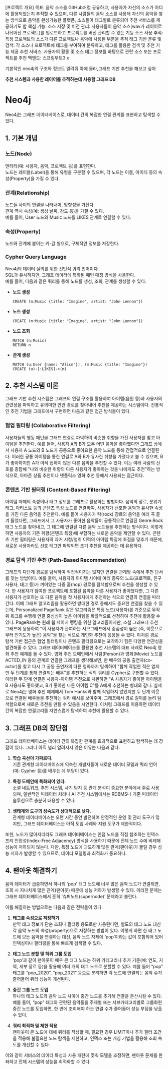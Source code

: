 



[프로젝트 개요] 
목표: 음악 소스를 GitHub처럼 공유하고, 사용자가 자신의 소스가 어디에 활용되었는지 추적할 수 있으며,
다른 사람들의 음악 소스를 사용해 자신의 음악을 쌓는 방식으로 음악을 완성가능한 플랫폼,
소스들이 태그별로 분류되어 추천 서비스를 제공하기도 함
핵심 기능:
소스 저장 및 버전 관리: 사용자들이 음악 소스(wav가 레이어로 나뉘어진 프로젝트)를 업로드하고 프로젝트를 버전 관리할 수 있는 기능
소스 사용 추적: 특정 프로젝트의 소스가 다른 프로젝트나 음악에 사용된 부분을 추적
태그 기반 분류 및 검색: 각 소스나 프로젝트에 태그를 부여하여 분류하고, 태그를 활용한 검색 및 추천 기능 제공
추천 서비스: 사용자의 활동 및 소스 태그 정보를 바탕으로 관련 소스 또는 프로젝트를 추천
백엔드: 스프링부트3.x

기본적인 neo4j의 구조와 정보도 알려줘 아예 몰라,그래프 기반 추천을 해보고 싶어



**추천 시스템과 사용한 레이어를 추적하는데 사용할 그래프 DB**

# Neo4j

Neo4j는 그래프 데이터베이스로, 데이터 간의 복잡한 연결 관계를 표현하고 탐색할 수 있다.

## 1. 기본 개념

### 노드(Node)
엔티티(예: 사용자, 음악, 프로젝트 등)를 표현한다.  
노드는 레이블(Label)을 통해 유형을 구분할 수 있으며, 각 노드는 이름, 아이디 등의 속성(Property)을 가질 수 있다.

### 관계(Relationship)
노드들 사이의 연결을 나타내며, 방향성을 가진다.  
관계 역시 속성(예: 생성 날짜, 강도 등)을 가질 수 있다.  
예를 들어, User 노드와 Music 노드를 LIKES 관계로 연결할 수 있다.

### 속성(Property)
노드와 관계에 붙이는 키-값 쌍으로, 구체적인 정보를 저장한다.

### Cypher Query Language
Neo4j의 데이터 질의를 위한 선언적 쿼리 언어이다.  
SQL과 유사하지만, 그래프 데이터에 특화된 패턴 매칭 방식을 사용한다.  
예를 들어, 다음과 같은 쿼리를 통해 노드를 생성, 조회, 관계를 생성할 수 있다.

- **노드 생성**
  ```cypher
  CREATE (n:Music {title: "Imagine", artist: "John Lennon"})
  ```

- **노드 생성**
  ```cypher
  CREATE (n:Music {title: "Imagine", artist: "John Lennon"})
  ```

- **노드 조회**

    ```cypher
    MATCH (n:Music)
    RETURN n
    ```

- **관계 생성**
    ```cypher
    MATCH (u:User {name: "Alice"}), (m:Music {title: "Imagine"})
    CREATE (u)-[:LIKES]->(m)
    ```

## 2. 추천 시스템 이론
그래프 기반 추천 시스템은 그래프의 연결 구조를 활용하여 아이템(음원 등)과 사용자의 관련성을 파악하고 유의미한 연관 경로를 찾아내어 추천을 제공하는 시스템이다. 전통적인 추천 기법을 그래프에서 구현하면 다음과 같은 접근 방식들이 있다.

### 협업 필터링 (Collaborative Filtering)
사용자들의 행동 패턴을 그래프 연결로 파악하여 비슷한 취향을 가진 사용자를 찾고 아이템을 추천한다.
예를 들어, 사용자 A와 B가 모두 어떤 음악을 좋아했다면 그래프 상에서 사용자 A 노드와 B 노드가 공통으로 좋아요한 음악 노드를 통해 간접적으로 연결된다.
이러한 공통 아이템을 통한 연결로 A와 B가 유사한 취향을 가졌다고 볼 수 있으며, B가 좋아하지만 A가 아직 접하지 않은 다른 음악을 추천할 수 있다.
이는 여러 사람의 선호를 종합해 "나와 비슷한 취향의 다른 사용자가 좋아하는 것을 나에게도 추천"하는 방식으로, 아마존 상품 추천이나 넷플릭스 영화 추천 등에서 사용되는 접근이다.

### 콘텐츠 기반 필터링 (Content-Based Filtering)
아이템 자체의 속성이나 태그 정보를 그래프로 활용하는 방법이다.
음악의 장르, 분위기 태그, 아티스트 등의 콘텐츠 특성 노드를 연결하여, 사용자가 선호한 음악과 유사한 속성을 가진 다른 음악을 추천한다.
예를 들어 사용자가 락(rock) 장르의 음악을 여러 곡 즐겨 들었다면, 그래프에서 그 사용자가 좋아한 음악들이 공통적으로 연결된 Genre:Rock 태그 노드를 찾아내고, 그 태그에 연결된 다른 음악 노드들을 추천하는 방식이다.
이렇게 하면 사용자의 기존 취향(콘텐츠 특징)에 부합하는 새로운 음악을 제안할 수 있다.
콘텐츠 기반 필터링은 사용자의 과거 시청/청취 이력의 아이템 특징에 초점을 맞추기 때문에, 새로운 사용자라도 선호 태그만 파악되면 초기 추천을 제공하는 데 유용하다.

### 경로 탐색 기반 추천 (Path-Based Recommendation)
그래프의 다단계 경로를 탐색하여 직접적이지는 않지만 연결된 관계망 속에서 추천 단서를 찾는 방법이다.
예를 들어, 사용자와 아이템 사이에 여러 종류의 노드(프로젝트, 친구 사용자, 태그 등)가 끼어있는 다중 홉(hop) 경로를 탐색함으로써 추천을 생성할 수 있다.
한 사용자가 참여한 프로젝트에 포함된 음악을 다른 사용자가 좋아했다면, 그 다른 사용자가 선호하는 또 다른 음악을 첫 사용자에게 추천하는 식으로 연결의 연결을 따라간다.
이때 그래프 알고리즘을 활용하면 방대한 경로 중에서도 중요한 연결을 찾을 수 있는데, Personalized PageRank 같은 알고리즘은 특정 노드(사용자)를 기준으로 무작위 워크를 수행해 연결 중심성이 높은 아이템을 확률적으로 선정하여 추천에 활용할 수 있다.
PageRank는 원래 웹 페이지 랭킹을 위한 알고리즘이지만, 소셜 그래프나 추천 그래프에 응용하여 "이 사용자가 관여하는 서브그래프에서 중심성이 높은 (즉, 이웃으로부터 인기도가 높은) 음악"을 찾는 식으로 개인화 추천에 응용될 수 있다.
이처럼 경로 탐색 기반 접근은 협업 필터링이나 콘텐츠 필터링으로는 포착하기 힘든 다양한 연관성을 발견해줄 수 있다.
그래프 데이터베이스를 활용한 추천 시스템의 대표 사례로 Neo4j 영화 추천 예제를 들 수 있다.
영화 추천 도메인에서 사람(Person)과 영화(Movie) 노드를 ACTED_IN 등의 관계로 연결한 그래프를 생각해보면, 한 배우의 공동 출연자(co-actor)를 찾고 다시 그 공동 출연자의 다른 영화까지 탐색하여 "함께 작업한 적은 없지만 두 단계를 통해 연결되는 배우"를 추천하는 식의 쿼리를 Cypher로 구현할 수 있다.
이러한 두 단계 연결은 사용자-아이템 추천으로 치환하면 "A 사용자가 좋아한 아이템을 B 사용자도 좋아했고, B가 좋아한 다른 아이템 C"를 A에게 추천하는 형태와 같다.
실제로 Neo4j는 영화 추천 예제에서 Tom Hanks와 함께 작업하지 않았지만 두 단계 이웃으로 연결된 배우들을 추천하는 쿼리 예시를 보여주며, 그래프에서 경로 길이를 늘려 탐색함으로써 새로운 추천을 만들 수 있음을 시연한다.
이처럼 그래프를 이용하면 데이터 간의 복잡한 연결고리를 자연스럽게 탐색하여 추천에 활용할 수 있다.

## 3. 그래프 DB의 장단점
그래프 데이터베이스는 데이터 간의 복잡한 관계를 효과적으로 표현하고 탐색하는 데 강점이 있다. 그러나 아직 널리 알려지지 않은 이유는 다음과 같다.

1. **학습 곡선이 가파르다.**  
   기존 관계형 데이터베이스에 익숙한 개발자들이 새로운 데이터 모델과 쿼리 언어(예: Cypher 등)를 배우는 데 부담이 있다.

2. **특정 도메인에 특화되어 있다.**  
   소셜 네트워크, 추천 시스템, 사기 탐지 등 관계 분석이 중요한 분야에서 주로 사용되며, 일반적인 빅데이터 처리나 AI 추천 시스템에서는 RDBMS나 기존 빅데이터 솔루션으로 충분히 대응할 수 있다.

3. **생태계와 도구의 성숙도가 상대적으로 낮다.**  
   관계형 데이터베이스는 오랜 시간 동안 발전하여 안정적인 운영 및 관리 도구가 많지만, 그래프 데이터베이스는 아직 도입 사례와 지원 도구가 제한적이다.

또한, 노드가 많아지더라도 그래프 데이터베이스는 인접 노드를 직접 참조하는 인덱스 프리 인접성(Index-Free Adjacency) 방식을 사용하기 때문에 전체 노드 수에 비례해 성능이 저하되지 않는다. 다만, 특정 노드에 과도하게 많은 관계(팬아웃)가 몰릴 경우 성능 저하가 발생할 수 있으므로, 데이터 모델링과 최적화가 중요하다.

## 4. 팬아웃 해결하기
음악 데이터가 급증하면서 하나의 'pop' 태그 노드에 너무 많은 음악 노드가 연결되면, 조회 시 지나치게 많은 관계(팬아웃) 때문에 성능 저하가 발생할 수 있다. 이러한 문제는 그래프 데이터베이스에서 흔히 ‘슈퍼노드(supernode)’ 문제라고 불린다.

이를 해결하는 방법으로는 다음과 같은 전략들이 있다.

1. **태그를 속성으로 저장하기**  
   만약 태그 정보가 단순 조회나 필터링 용도로만 사용된다면, 별도의 태그 노드 대신 각 음악 노드의 속성(property)으로 저장하는 방법이 있다. 이렇게 하면 한 태그 노드에 모든 음악을 연결하는 대신, 음악 노드 자체에 ‘pop’이라는 값이 포함되어 있어 인덱싱이나 필터링을 통해 빠르게 검색할 수 있다.

2. **태그 노드 분할 및 하위 그룹 도입**  
   ‘pop’과 같이 팬아웃이 매우 큰 태그 노드는 하위 카테고리나 추가 기준(예: 연도, 지역, 세부 장르 등)을 활용해 여러 개의 태그 노드로 분할할 수 있다. 예를 들어 “pop” 태그를 “pop_2020”, “pop_2021” 등으로 분리하면 각 노드에 연결되는 음악 수가 줄어들어 쿼리 성능이 개선된다.

3. **중간 그룹 노드 도입**  
   하나의 태그 노드와 음악 노드 사이에 중간 노드를 추가해 연결을 분산시킬 수 있다. 예를 들어, “pop” 태그와 관련된 음악들을 주제별 또는 서브카테고리별로 그룹화한 중간 노드를 도입하면, 한 번에 조회해야 하는 연결 수가 줄어들어 성능 부담을 낮출 수 있다.

4. **쿼리 최적화 및 제한 적용**  
   팬아웃이 큰 노드에 대해 쿼리를 작성할 때, 필요한 경우 LIMIT이나 추가 필터 조건을 적용해 불필요한 노드 탐색을 제한하고, 인덱스 또는 캐싱 기법을 활용해 조회 속도를 개선할 수 있다.

이와 같이 서비스의 데이터 특성과 사용 패턴에 맞춰 모델을 조정하면, 팬아웃 문제를 완화하고 전체 시스템의 성능을 최적화할 수 있다.
